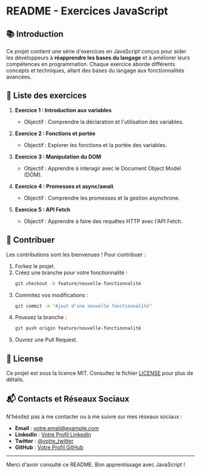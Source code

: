 # README - Exercices JavaScript

## 📚 Introduction

Ce projet contient une série d'exercices en JavaScript conçus pour aider les développeurs à **réapprendre les bases du langage** et à améliorer leurs compétences en programmation. Chaque exercice aborde différents concepts et techniques, allant des bases du langage aux fonctionnalités avancées.

## 📝 Liste des exercices

1. **Exercice 1 : Introduction aux variables**
   - Objectif : Comprendre la déclaration et l'utilisation des variables.
   
2. **Exercice 2 : Fonctions et portée**
   - Objectif : Explorer les fonctions et la portée des variables.
   
3. **Exercice 3 : Manipulation du DOM**
   - Objectif : Apprendre à interagir avec le Document Object Model (DOM).

4. **Exercice 4 : Promesses et async/await**
   - Objectif : Comprendre les promesses et la gestion asynchrone.

5. **Exercice 5 : API Fetch**
   - Objectif : Apprendre à faire des requêtes HTTP avec l'API Fetch.

## 🤝 Contribuer

Les contributions sont les bienvenues ! Pour contribuer :

1. Forkez le projet.
2. Créez une branche pour votre fonctionnalité :
   ```bash
   git checkout -b feature/nouvelle-fonctionnalité
   ```
3. Commitez vos modifications :
   ```bash
   git commit -m "Ajout d'une nouvelle fonctionnalité"
   ```
4. Poussez la branche :
   ```bash
   git push origin feature/nouvelle-fonctionnalité
   ```
5. Ouvrez une Pull Request.

## 📄 License

Ce projet est sous la licence MIT. Consultez le fichier [LICENSE](LICENSE) pour plus de détails.

## 📬 Contacts et Réseaux Sociaux

N'hésitez pas à me contacter ou à me suivre sur mes réseaux sociaux :

- **Email** : votre.email@example.com
- **LinkedIn** : [Votre Profil LinkedIn](https://www.linkedin.com/in/votreprofil)
- **Twitter** : [@votre_twitter](https://twitter.com/votre_twitter)
- **GitHub** : [Votre Profil GitHub](https://github.com/denismaka)

---

Merci d'avoir consulté ce README. Bon apprentissage avec JavaScript !
